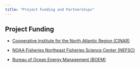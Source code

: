 ```yaml
---
title: "Project Funding and Partnerships"
---
```


## Project Funding

-   <a href = "https://www.cinar.org">Cooperative Institute for the North Atlantic Region (CINAR)</a>

-   <a href = "https://nefsc.noaa.gov">NOAA Fisheries Northeast Fisheries Science Center (NEFSC)</a>

-   <a href = "https://boem.gov">Bureau of Ocean Energy Management (BOEM)</a>
